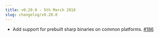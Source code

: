 ```yaml
---
title: v0.20.0 - 5th March 2018
slug: changelog/v0.20.0
---
```


* Add support for prebuilt sharp binaries on common platforms.
  [#186](https://github.com/lovell/sharp/issues/186)
